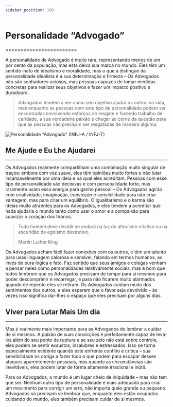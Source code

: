 ```yaml
---
sidebar_position: 100
---
```

# Personalidade “Advogado”
========================

A personalidade de Advogado é muito rara, representando menos de um por cento da população, mas esta deixa sua marca no mundo. Eles têm um sentido inato de idealismo e moralidade, mas o que a distingue da personalidade idealista é a sua determinação e firmeza – Os Advogados não são sonhadores ociosos, mas pessoas capazes de tomar medidas concretas para realizar seus objetivos e fazer um impacto positivo e duradouro.

> Advogados tendem a ver como seu objetivo ajudar os outros na vida, mas enquanto as pessoas com este  tipo de personalidade podem ser encontradas envolvendo esforços de resgate e fazendo trabalho de caridade, a sua verdadeira paixão é chegar ao cerne da questão para que as pessoas não precisam ser resgatadas de maneira alguma.

![Personalidade “Advogado” (INFJ-A / INFJ-T)](https://static.neris-assets.com/images/personality-types/scenes/diplomats_Advocate_INFJ_introduction.svg?v=1)

## Me Ajude e Eu Lhe Ajudarei
--------------------------

Os Advogados realmente compartilham uma combinação muito singular de traços: embora com voz suave, eles têm opiniões muito fortes e irão lutar incansavelmente por uma ideia e na qual eles acreditam. Pessoas com esse tipo de personalidade são decisivas e com personalidade forte, mas raramente usam essa energia para ganho pessoal – Os Advogados agirão com criatividade, imaginação, convicção e sensibilidade para não criar vantagem, mas para criar um equilíbrio. O igualitarismo e o karma são ideias muito atraentes para os Advogados, e eles tendem a acreditar que nada ajudaria o mundo tanto como usar o amor e a compaixão para suavizar o coração dos tiranos.

> Todo homem deve decidir se andará na luz do altruísmo criativo ou na escuridão do egoísmo destrutivo.
> 
> Martin Luther King

Os Advogados acham fácil fazer conexões com os outros, e têm um talento para usas linguagem calorosa e sensível, falando em termos humanos, ao invés de pura lógica e fato. Faz sentido que seus amigos e colegas venham a pensar neles como personalidades relativamente sociais, mas é bom que todos lembrem que os Advogados precisam de tempo para si mesmos para poder descomprimir e recarregar, e para não ficarem muito alarmados quando de repente eles se retiram. Os Advogados cuidam muito dos sentimentos dos outros, e eles esperam que o favor seja devolvido – às vezes isso significa dar-lhes o espaço que eles precisam por alguns dias.

## Viver para Lutar Mais Um dia
----------------------------

Mas é realmente mais importante para as Advogados de lembrar a cuidar de si mesmos. A paixão de suas convicções é perfeitamente capaz de levá-los além do seu ponto de ruptura e se seu zelo não está sobre controle, eles podem se sentir exaustos, insalubres e estressados. Isso se torna especialmente evidente quando este enfrenta conflito e crítica – sua sensibilidade os obriga a fazer tudo o que podem para escapar desses ataques aparentemente pessoais, mas quando as circunstâncias são inevitáveis, eles podem lutar de forma altamente irracional e inútil.

Para os Advogados, o mundo é um lugar cheio de iniquidade – mas não tem que ser. Nenhum outro tipo de personalidade é mais adequado para criar um movimento para corrigir um erro, não importa quão grande ou pequeno. Advogados só precisam se lembrar que, enquanto eles estão ocupados cuidando do mundo, eles também precisam cuidar de si mesmos.